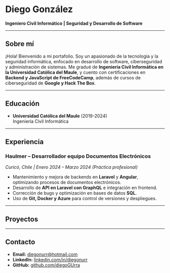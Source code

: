 # Diego González

**Ingeniero Civil Informático | Seguridad y Desarrollo de Software**  

---

## Sobre mí

¡Hola! Bienvenido a mi portafolio. Soy un apasionado de la tecnología y la seguridad informática, enfocado en desarrollo de software, ciberseguridad y administración de sistemas. Me gradué de **Ingeniería Civil Informática en la Universidad Católica del Maule**, y cuento con certificaciones en **Backend y JavaScript de FreeCodeCamp**, además de cursos de ciberseguridad de **Google y Hack The Box**.  


---
## Educación

- **Universidad Católica del Maule** (2019-2024)  
  Ingeniería Civil Informática  
---

## Experiencia

### Haulmer – Desarrollador equipo Documentos Electrónicos  
*Curicó, Chile | Enero 2024 – Marzo 2024 (Práctica profesional)*  

- Mantenimiento y mejora de backends en **Laravel** y **Angular**, optimizando procesos de documentos electrónicos.  
- Desarrollo de **API en Laravel con GraphQL** e integración en frontend.  
- Corrección de bugs y optimización en bases de datos **SQL**.  
- Uso de **Git, Docker y Azure** para control de versiones y despliegues.  

---

## Proyectos



---

## Contacto

- **Email:** diegonurr@hotmail.com  
- **LinkedIn:** [linkedin.com/in/diegonurr](https://www.linkedin.com/in/diegonurr/)  
- **GitHub:** [github.com/diegoGUrra](https://github.com/diegoGUrra)  
